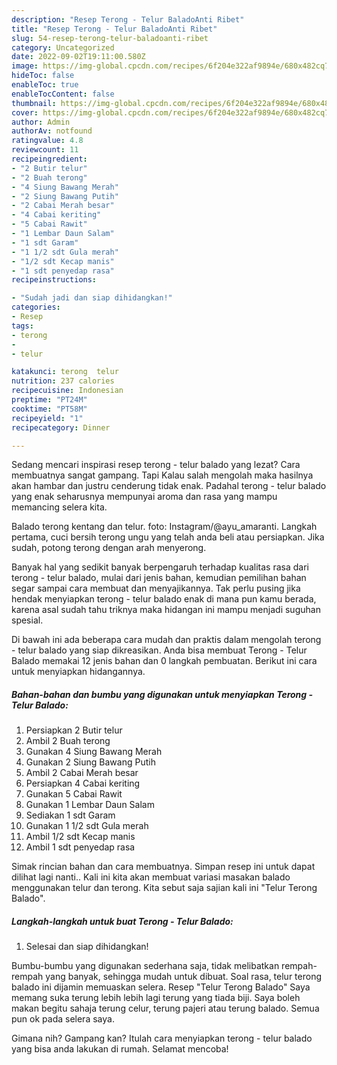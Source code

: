 ```yaml
---
description: "Resep Terong - Telur BaladoAnti Ribet"
title: "Resep Terong - Telur BaladoAnti Ribet"
slug: 54-resep-terong-telur-baladoanti-ribet
category: Uncategorized
date: 2022-09-02T19:11:00.580Z
image: https://img-global.cpcdn.com/recipes/6f204e322af9894e/680x482cq70/terong-telur-balado-foto-resep-utama.jpg
hideToc: false
enableToc: true
enableTocContent: false
thumbnail: https://img-global.cpcdn.com/recipes/6f204e322af9894e/680x482cq70/terong-telur-balado-foto-resep-utama.jpg
cover: https://img-global.cpcdn.com/recipes/6f204e322af9894e/680x482cq70/terong-telur-balado-foto-resep-utama.jpg
author: Admin
authorAv: notfound
ratingvalue: 4.8
reviewcount: 11
recipeingredient:
- "2 Butir telur"
- "2 Buah terong"
- "4 Siung Bawang Merah"
- "2 Siung Bawang Putih"
- "2 Cabai Merah besar"
- "4 Cabai keriting"
- "5 Cabai Rawit"
- "1 Lembar Daun Salam"
- "1 sdt Garam"
- "1 1/2 sdt Gula merah"
- "1/2 sdt Kecap manis"
- "1 sdt penyedap rasa"
recipeinstructions:

- "Sudah jadi dan siap dihidangkan!"
categories:
- Resep
tags:
- terong
- 
- telur

katakunci: terong  telur 
nutrition: 237 calories
recipecuisine: Indonesian
preptime: "PT24M"
cooktime: "PT58M"
recipeyield: "1"
recipecategory: Dinner

---
```



Sedang mencari inspirasi resep terong - telur balado yang lezat? Cara membuatnya sangat gampang. Tapi Kalau salah mengolah maka hasilnya akan hambar dan justru cenderung tidak enak. Padahal terong - telur balado yang enak seharusnya mempunyai aroma dan rasa yang mampu memancing selera kita.


Balado terong kentang dan telur. foto: Instagram/@ayu_amaranti. Langkah pertama, cuci bersih terong ungu yang telah anda beli atau persiapkan. Jika sudah, potong terong dengan arah menyerong.

Banyak hal yang sedikit banyak berpengaruh terhadap kualitas rasa dari terong - telur balado, mulai dari jenis bahan, kemudian pemilihan bahan segar sampai cara membuat dan menyajikannya. Tak perlu pusing jika hendak menyiapkan terong - telur balado enak di mana pun kamu berada, karena asal sudah tahu triknya maka hidangan ini mampu menjadi suguhan spesial.


Di bawah ini ada beberapa cara mudah dan praktis dalam mengolah terong - telur balado yang siap dikreasikan. Anda bisa membuat Terong - Telur Balado memakai 12 jenis bahan dan 0 langkah pembuatan. Berikut ini cara untuk menyiapkan hidangannya.

<!--inarticleads1-->

##### Bahan-bahan dan bumbu yang digunakan untuk menyiapkan Terong - Telur Balado:

1. Persiapkan 2 Butir telur
1. Ambil 2 Buah terong
1. Gunakan 4 Siung Bawang Merah
1. Gunakan 2 Siung Bawang Putih
1. Ambil 2 Cabai Merah besar
1. Persiapkan 4 Cabai keriting
1. Gunakan 5 Cabai Rawit
1. Gunakan 1 Lembar Daun Salam
1. Sediakan 1 sdt Garam
1. Gunakan 1 1/2 sdt Gula merah
1. Ambil 1/2 sdt Kecap manis
1. Ambil 1 sdt penyedap rasa


Simak rincian bahan dan cara membuatnya. Simpan resep ini untuk dapat dilihat lagi nanti.. Kali ini kita akan membuat variasi masakan balado menggunakan telur dan terong. Kita sebut saja sajian kali ini &#34;Telur Terong Balado&#34;. 

<!--inarticleads2-->

##### Langkah-langkah untuk buat Terong - Telur Balado:


1. Selesai dan siap dihidangkan!

Bumbu-bumbu yang digunakan sederhana saja, tidak melibatkan rempah-rempah yang banyak, sehingga mudah untuk dibuat. Soal rasa, telur terong balado ini dijamin memuaskan selera. Resep &#34;Telur Terong Balado&#34; Saya memang suka terung lebih lebih lagi terung yang tiada biji. Saya boleh makan begitu sahaja terung celur, terung pajeri atau terung balado. Semua pun ok pada selera saya. 

Gimana nih? Gampang kan? Itulah cara menyiapkan terong - telur balado yang bisa anda lakukan di rumah. Selamat mencoba!
